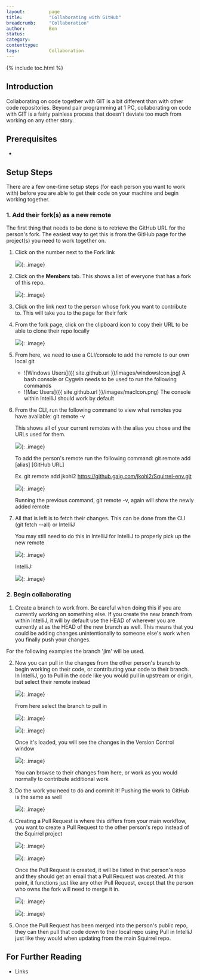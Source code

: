 ```yaml
---
layout:         page
title:          "Collaborating with GitHub"
breadcrumb:     "Collaboration"
author:         Ben
status:         
category:
contenttype:
tags:           Collaboration
---
```


{% include toc.html %}

## Introduction

Collaborating on code together with GIT is a bit different than with other code 
repositories.  Beyond pair programming at 1 PC, collaborating on code with GIT is a 
fairly painless process that doesn't deviate too much from working on any other story.

## Prerequisites

* 

## Setup Steps

There are a few one-time setup steps (for each person you want to work with) before 
you are able to get their code on your machine and begin working together.  

### 1. Add their fork(s) as a new remote

The first thing that needs to be done is to retrieve the GitHub URL for the person's fork. 
The easiest way to get this is from the GitHub page for the project(s) you need to work 
together on.

1. Click on the number next to the Fork link

    ![](images/collaborationInGit_01.png){: .image}

2. Click on the **Members** tab. This shows a list of everyone that has a fork of 
this repo.
    
    ![](images/collaborationInGit_02.png){: .image}
    
3. Click on the link next to the person whose fork you want to contribute to.  This will
take you to the page for their fork

4. From the fork page, click on the clipboard icon to copy their URL to be able to 
clone their repo locally

    ![](images/collaborationInGit_03.png){: .image}

5. From here, we need to use a CLI/console to add the remote to our own local git
        
    * ![Windows Users]({{ site.github.url }}/images/windowsIcon.jpg) A bash console or 
    Cygwin needs to be used to run the following commands
    * ![Mac Users]({{ site.github.url }}/images/macIcon.png) The console within IntelliJ 
    should work by default
     
6. From the CLI, run the following command to view what remotes you have available: 
git remote -v

    This shows all of your current remotes with the alias you chose and the URLs used 
    for them.

    ![](images/collaborationInGit_04.png){: .image}
    
    To add the person's remote run the following command: git remote add [alias] [GitHub URL] 
    
    Ex. git remote add jkohl2 https://github.gaig.com/jkohl2/Squirrel-env.git
    	
    ![](images/collaborationInGit_05.png){: .image}
    
    Running the previous command, git remote -v, again will show the newly added remote
 
7.	All that is left is to fetch their changes.  This can be done from the 
CLI (git fetch --all) or IntelliJ

    You may still need to do this in IntelliJ for IntelliJ to properly pick up the new 
    remote

    ![](images/collaborationInGit_06.png){: .image}
    
    IntelliJ:
    
    ![](images/collaborationInGit_07.png){: .image}
    
### 2. Begin collaborating

1. Create a branch to work from.  Be careful when doing this if you are currently working 
on something else.  If you create the new branch from within IntelliJ, it will by default 
use the HEAD of wherever you are currently at as the HEAD of the new branch as well.  This
means that you could be adding changes unintentionally to someone else's work when you 
finally push your changes.

For the following examples the branch 'jim' will be used.

2. Now you can pull in the changes from the other person's branch to begin working on 
their code, or contributing your code to their branch.  In IntelliJ, go to Pull in the 
code like you would pull in upstream or origin, but select their remote instead

    ![](images/collaborationInGit_08.png){: .image}

    From here select the branch to pull in

    ![](images/collaborationInGit_09.png){: .image}
    
    ![](images/collaborationInGit_10.png){: .image}

    Once it's loaded, you will see the changes in the Version Control window
    
    ![](images/collaborationInGit_11.png){: .image}

    You can browse to their changes from here, or work as you would normally to 
    contribute additional work
    
3. Do the work you need to do and commit it!  Pushing the work to GitHub is the same as 
well

    ![](images/collaborationInGit_12.png){: .image}

4. Creating a Pull Request is where this differs from your main workflow, you want to 
create a Pull Request to the other person's repo instead of the Squirrel project

    ![](images/collaborationInGit_13.png){: .image}
    
    ![](images/collaborationInGit_14.png){: .image}

    Once the Pull Request is created, it will be listed in that person's repo and they 
    should get an email that a Pull Request was created.  At this point, it functions 
    just like any other Pull Request, except that the person who owns the fork will need 
    to merge it in.

    ![](images/collaborationInGit_15.png){: .image}
    
    ![](images/collaborationInGit_16.png){: .image}
 
5. Once the Pull Request has been merged into the person's public repo, they can then 
pull that code down to their local repo using Pull in IntelliJ just like they would 
when updating from the main Squirrel repo.

## For Further Reading

* Links